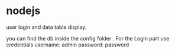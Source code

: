# nodejs
user login and data table display.

 you can find the db inside the config folder .
 For the Login part  use credentials
           username: admin
           password: password
